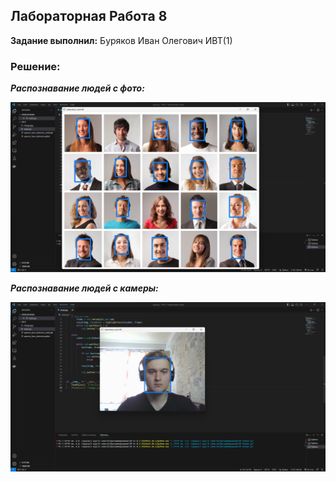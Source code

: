 ## Лабораторная Работа 8

**Задание выполнил:** Буряков Иван Олегович ИВТ(1)


### Решение:

***Распознавание людей с фото:***

![image.png](https://github.com/Buryackov-Ivan/Prog-6SEM-2023/blob/main/LR_8/Report/Report-LR-8(1).png?raw=true)

***Распознавание людей с камеры:***

![image.png](https://github.com/Buryackov-Ivan/Prog-6SEM-2023/blob/main/LR_8/Work_files/Report/Report-LR-8(2).png?raw=true)
